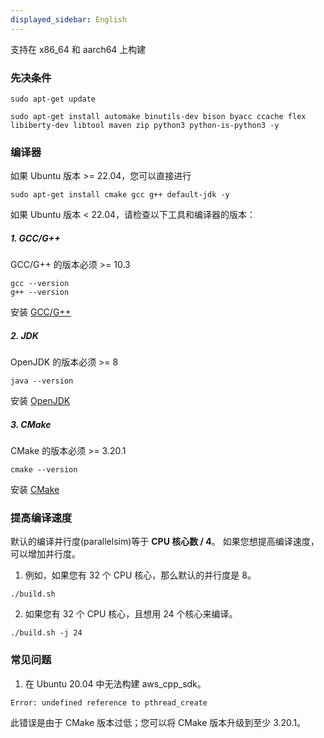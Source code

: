 ```yaml
---
displayed_sidebar: English
---
```


支持在 x86_64 和 aarch64 上构建

### 先决条件

```
sudo apt-get update
```

```
sudo apt-get install automake binutils-dev bison byacc ccache flex libiberty-dev libtool maven zip python3 python-is-python3 -y
```

### 编译器

如果 Ubuntu 版本 >= 22.04，您可以直接进行
```
sudo apt-get install cmake gcc g++ default-jdk -y
```

如果 Ubuntu 版本 < 22.04，请检查以下工具和编译器的版本：

##### 1. GCC/G++

GCC/G++ 的版本必须 >= 10.3
```
gcc --version
g++ --version
```
安装 [GCC/G++](https://gcc.gnu.org/releases.html)

##### 2. JDK

OpenJDK 的版本必须 >= 8
```
java --version
```
安装 [OpenJDK](https://openjdk.org/install)

##### 3. CMake

CMake 的版本必须 >= 3.20.1

```
cmake --version
```
安装 [CMake](https://cmake.org/download)

### 提高编译速度

默认的编译并行度(parallelsim)等于 **CPU 核心数 / 4**。
如果您想提高编译速度，可以增加并行度。

1. 例如，如果您有 32 个 CPU 核心，那么默认的并行度是 8。

```
./build.sh
```

2. 如果您有 32 个 CPU 核心，且想用 24 个核心来编译。

```
./build.sh -j 24
```

### 常见问题

1. 在 Ubuntu 20.04 中无法构建 aws_cpp_sdk。
```
Error: undefined reference to pthread_create
```
此错误是由于 CMake 版本过低；您可以将 CMake 版本升级到至少 3.20.1。
